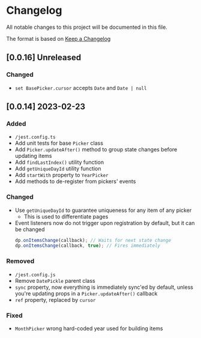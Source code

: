 # Changelog

All notable changes to this project will be documented in this file.

The format is based on [Keep a Changelog](https://keepachangelog.com/en/1.0.0/)

## [0.0.16] Unreleased

### Changed
- `set BasePicker.cursor` accepts `Date` and `Date | null`

## [0.0.14] 2023-02-23

### Added
- `/jest.config.ts`
- Add unit tests for base `Picker` class
- Add `Picker.updateAfter()` method to group state changes before updating items
- Add `findLastIndex()` utility function
- Add `getUniqueDayId` utility function
- Add `startWith` property to `YearPicker`
- Add methods to de-register from pickers' events

### Changed
- Use `getUniqueDayId` to guarantee uniqueness for any item of any picker
  - This is used to differentiate pages
- Event listeners now do not trigger upon registration by default, but it can be changed
  ```ts
  dp.onItemsChange(callback); // Waits for next state change
  dp.onItemsChange(callback, true); // Fires immediately
  ```

### Removed
- `/jest.config.js`
- Remove `DatePickle` parent class
- `sync` property, now everything is immediately sync'ed by default, unless you're updating props in a `Picker.updateAfter()` callback
- `ref` property, replaced by `cursor`

### Fixed
- `MonthPicker` wrong hard-coded year used for building items
